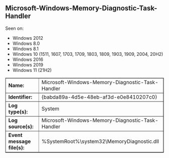 ## Microsoft-Windows-Memory-Diagnostic-Task-Handler

Seen on:
* Windows 2012
* Windows 8.0
* Windows 8.1
* Windows 10 (1511, 1607, 1703, 1709, 1803, 1809, 1903, 1909, 2004, 20H2)
* Windows 2016
* Windows 2019
* Windows 11 (21H2)

<table border="1" class="docutils">
  <tbody>
    <tr>
      <td><b>Name:</b></td>
      <td>Microsoft-Windows-Memory-Diagnostic-Task-Handler</td>
    </tr>
    <tr>
      <td><b>Identifier:</b></td>
      <td>{babda89a-4d5e-48eb-af3d-e0e8410207c0}</td>
    </tr>
    <tr>
      <td><b>Log type(s):</b></td>
      <td>System</td>
    </tr>
    <tr>
      <td><b>Log source(s):</b></td>
      <td>Microsoft-Windows-Memory-Diagnostic-Task-Handler</td>
    </tr>
    <tr>
      <td><b>Event message file(s):</b></td>
      <td>%SystemRoot%\system32\MemoryDiagnostic.dll</td>
    </tr>
  </tbody>
</table>

&nbsp;

